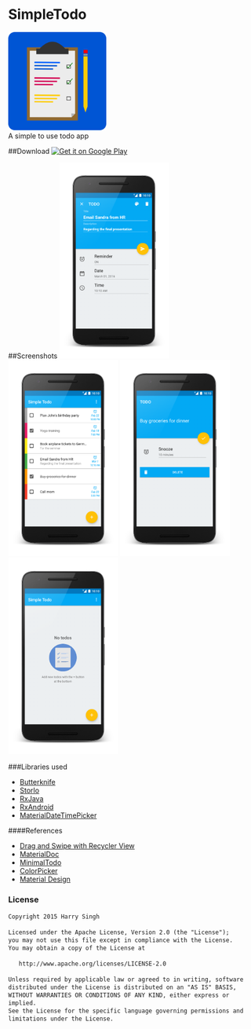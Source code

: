 # SimpleTodo
<img src="/app/src/main/res/drawable-nodpi/launcher.png" height="200px" />
<br>
A simple to use todo app

##Download
<a href="https://play.google.com/store/apps/details?id=io.theappx.simpletodo&utm_source=global_co&utm_medium=prtnr&utm_content=Mar2515&utm_campaign=PartBadge&pcampaignid=MKT-Other-global-all-co-prtnr-py-PartBadge-Mar2515-1"><img alt="Get it on Google Play" src="https://play.google.com/intl/en_us/badges/images/generic/en-play-badge.png" width="100px"/></a>

##Screenshots
<img src="/screenshots/screenshot_1.png" height="400px" />
<img src="/screenshots/screenshot_2.png" height="400px" />
<img src="/screenshots/screenshot_3.png" height="400px" />
<img src="/screenshots/screenshot_4.png" height="400px" />

###Libraries used
- [Butterknife](https://github.com/JakeWharton/butterknife)
- [StorIo](https://github.com/pushtorefresh/storio)
- [RxJava](https://github.com/ReactiveX/RxJava)
- [RxAndroid](https://github.com/ReactiveX/RxAndroid)
- [MaterialDateTimePicker](https://github.com/wdullaer/MaterialDateTimePicker)

####References
- [Drag and Swipe with Recycler View](https://medium.com/@ipaulpro/drag-and-swipe-with-recyclerview-b9456d2b1aaf#.rcnephu1w)
- [MaterialDoc](http://www.materialdoc.com/)
- [MinimalTodo](https://github.com/avjinder/Minimal-Todo)
- [ColorPicker](http://www.materialdoc.com/color-picker)
- [Material Design](https://www.google.com/design/spec/material-design/introduction.html#introduction-goals)

### License

```
Copyright 2015 Harry Singh

Licensed under the Apache License, Version 2.0 (the "License");
you may not use this file except in compliance with the License.
You may obtain a copy of the License at

   http://www.apache.org/licenses/LICENSE-2.0

Unless required by applicable law or agreed to in writing, software
distributed under the License is distributed on an "AS IS" BASIS,
WITHOUT WARRANTIES OR CONDITIONS OF ANY KIND, either express or implied.
See the License for the specific language governing permissions and
limitations under the License.

